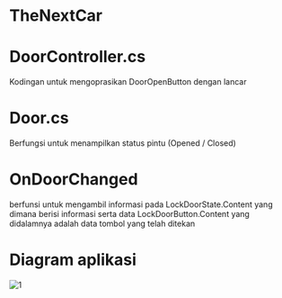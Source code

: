 # TheNextCar

# DoorController.cs 
Kodingan untuk mengoprasikan DoorOpenButton dengan lancar

# Door.cs 
Berfungsi untuk menampilkan status pintu (Opened / Closed)

# OnDoorChanged 
berfunsi untuk mengambil informasi pada LockDoorState.Content yang dimana berisi informasi serta data LockDoorButton.Content yang didalamnya adalah data tombol yang telah ditekan

# Diagram aplikasi

![1](https://user-images.githubusercontent.com/61876674/97436636-e41d3a00-1954-11eb-96e3-e16289c13bd3.JPG)
